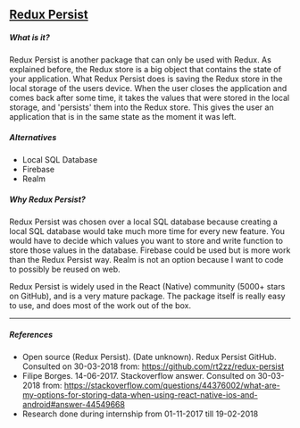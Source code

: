 ## [Redux Persist](https://github.com/rt2zz/redux-persist)
##### What is it?
Redux Persist is another package that can only be used with Redux. As explained before, the Redux store is a big object that contains the state of your application. What Redux Persist does is saving the Redux store in the local storage of the users device. When the user closes the application and comes back after some time, it takes the values that were stored in the local storage, and 'persists' them into the Redux store. This gives the user an application that is in the same state as the moment it was left.

##### Alternatives
- Local SQL Database
- Firebase
- Realm

##### Why Redux Persist?
Redux Persist was chosen over a local SQL database because creating a local SQL database would take much more time for every new feature. You would have to decide which values you want to store and write function to store those values in the database. Firebase could be used but is more work than the Redux Persist way. Realm is not an option because I want to code to possibly be reused on web.

Redux Persist is widely used in the React (Native) community (5000+ stars on GitHub), and is a very mature package. The package itself is really easy to use, and does most of the work out of the box.

---

##### References
- Open source (Redux Persist). (Date unknown). Redux Persist GitHub. Consulted on 30-03-2018 from: https://github.com/rt2zz/redux-persist
- Filipe Borges. 14-06-2017. Stackoverflow answer. Consulted on 30-03-2018 from: https://stackoverflow.com/questions/44376002/what-are-my-options-for-storing-data-when-using-react-native-ios-and-android#answer-44549668
- Research done during internship from 01-11-2017 till 19-02-2018
